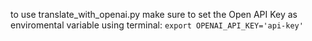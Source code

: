to use translate_with_openai.py make sure to set the Open API Key as enviromental variable using terminal:
```export OPENAI_API_KEY='api-key'```

